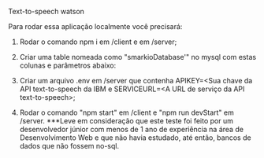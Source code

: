 Text-to-speech watson

Para rodar essa aplicação localmente você precisará:
1. Rodar o comando npm i em /client e em /server;

2. Criar uma table nomeada como "smarkioDatabase'" no mysql com estas colunas e parâmetros abaixo: 

3. Criar um arquivo .env em /server que contenha APIKEY=<Sua chave da API text-to-speech da IBM e SERVICEURL=<A URL de serviço da API text-to-speech>;

4. Rodar o comando "npm start" em /client e "npm run devStart" em /server.
***Leve em consideração que este teste foi feito por um desenvolvedor júnior com menos de 1 ano de experiência na área de Desenvolvimento Web e que não havia estudado, até então, bancos de dados que não fossem no-sql.
